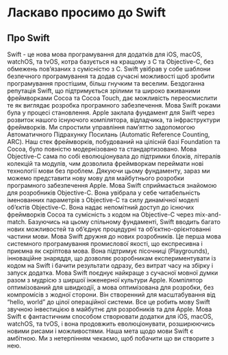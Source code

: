 # Ласкаво просимо до Swift

## Про Swift
Swift - це нова мова програмування для додатків для iOS, macOS, watchOS, та tvOS, котра базується на кращому з С та Objective-C, без обмежень пов’язаних з сумісністю з С. Swift увібрав у собе шаблони безпечного програмування та додав сучасні можливості щоб зробити програмування простішим, більш гнучким та веселим. Бездоганна репутація Swift, що підтримується зрілими та широко вживаними фреймворками Cocoa та Cocoa Touch, дає можливість переосмислити те як виглядає розробка програмного забезпечення.
Мова Swift роками була у процесі становлення. Apple заклала фундамент для Swift через розвиток нашого існуючого компілятора, відладчика, та інфраструктури фреймворків. Ми спростили управління пам’яттю задопомогою Автоматичного Підрахунку Посилань (Automatic Reference Counting, ARC). Наш стек фреймворків, побудований на цілісній базі Foundation та Cocoa, було повністю модернізовано та стандартизовано. Мова Objective-C сама по собі еволюціонувала до підтримки блоків, літералів колекцій та модулів, чим дозволила фреймворкам переймати нові технології мови без проблем. Дякуючи цьому фундаменту, зараз ми можемо представити нову мову для майбутнього розробки програмного забезпечення Apple.
Мова Swift сприймається знайомою для розробників Objective-C. Вона увібрала у себе читабельність іменованних параметрів з Objective-C та силу динамічної моделі об’єктів Objective-C. Вона надає непомітний доступ до існючих фреймворків Cocoa та сумісність з кодом на Objective-C через mix-and-match. Базуючись на цьому спільному фундаменті, Swift вводить багато нових можливостей та об’єднує процедурні та об’єктно-орієнтованні частини мови.
Мова Swift дружня до нових розробників. Це перша мова системного програмування промислової якості, що експресивна і приємна як скріптова мова. Вона підтримує пісочниці (Playgrounds), інноваційне знаряддя, що дозволяє розробникам експериментувати із кодом на Swift і бачити результати одразу, без витрат часу на збірку і запуск додатка. 
Мова Swift поєднує найкраще з сучасної мовної думки разом з мудрісю з ширшої інженерної культури Apple. Компілятор оптимізований для швидкодії, а мова оптимізована для розробки, без компромісів з жодної сторони. Він створенний для масштабування від “hello, world” до цілої операційної системи. Все це робить мову Swift звучною інвестицією в майбутнє для розробників та для Apple. 
Мова Swift є фантастичним способом створювати додатки для iOS, macOS, watchOS, та tvOS, і вона продовжить еволюціонувати, розширюючись новими рисами і можливостями. Наша мета щодо мови Swift є амбітною. Ми з нетерпінням чекаємо, щоб побачити що ви створите з нею.

